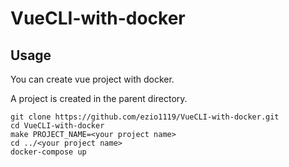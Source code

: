 # VueCLI-with-docker
## Usage
You can create vue project with docker.

A project is created in the parent directory.

```
git clone https://github.com/ezio1119/VueCLI-with-docker.git
cd VueCLI-with-docker
make PROJECT_NAME=<your project name>
cd ../<your project name>
docker-compose up
```
